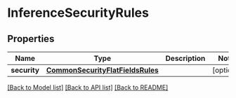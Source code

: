 # InferenceSecurityRules

## Properties
Name | Type | Description | Notes
------------ | ------------- | ------------- | -------------
**security** | [**CommonSecurityFlatFieldsRules**](CommonSecurityFlatFieldsRules.md) |  | [optional] 

[[Back to Model list]](../README.md#documentation-for-models) [[Back to API list]](../README.md#documentation-for-api-endpoints) [[Back to README]](../README.md)

